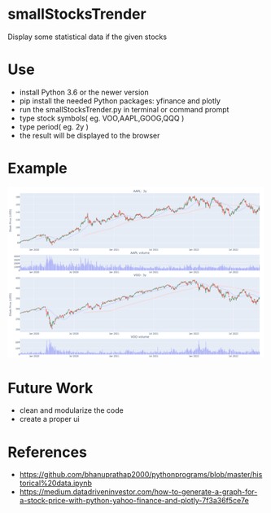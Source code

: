 # smallStocksTrender
Display some statistical data if the given stocks

# Use
- install Python 3.6 or the newer version
- pip install the needed Python packages: yfinance and plotly
- run the smallStocksTrender.py in terminal or command prompt
- type stock symbols( eg. VOO,AAPL,GOOG,QQQ )
- type period( eg. 2y )
- the result will be displayed to the browser

# Example
![alt text](https://github.com/tzungda/smallStocksTrender/blob/main/images/example01.png)

# Future Work
- clean and modularize the code
- create a proper ui

# References
- https://github.com/bhanuprathap2000/pythonprograms/blob/master/historical%20data.ipynb
- https://medium.datadriveninvestor.com/how-to-generate-a-graph-for-a-stock-price-with-python-yahoo-finance-and-plotly-7f3a36f5ce7e
